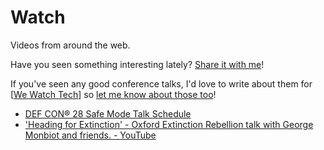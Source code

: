 # Watch

Videos from around the web.

Have you seen something interesting lately? [Share it with me](https://github.com/amorriscode/second-brain/issues/new)!

If you've seen any good conference talks, I'd love to write about them for [[We Watch Tech]] so [let me know about those too](https://github.com/amorriscode/second-brain/issues/new)!

- [DEF CON® 28 Safe Mode Talk Schedule](https://defcon.org/html/defcon-safemode/dc-safemode-schedule.html)
- ['Heading for Extinction' - Oxford Extinction Rebellion talk with George Monbiot and friends. - YouTube](https://www.youtube.com/watch?v=n__y1FXK_jE)

[//begin]: # "Autogenerated link references for markdown compatibility"
[We Watch Tech]: we-watch-tech "we-watch-tech"
[//end]: # "Autogenerated link references"